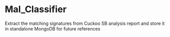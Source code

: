 # Mal_Classifier
Extract the matching signatures from Cuckoo SB analysis report and store it in standalone MongoDB for future references
